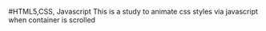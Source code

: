 #HTML5,CSS, Javascript
This is a study to animate css styles via javascript when container is scrolled